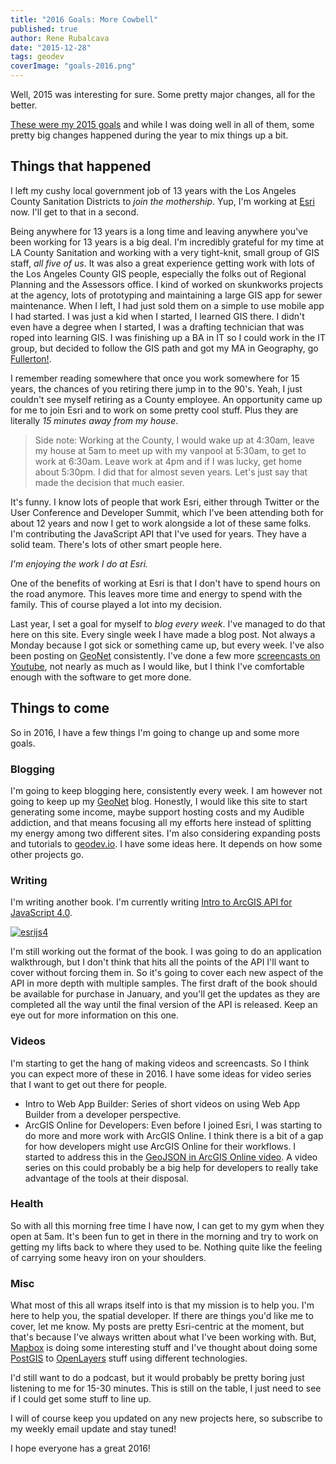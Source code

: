 ```yaml
---
title: "2016 Goals: More Cowbell"
published: true
author: Rene Rubalcava
date: "2015-12-28"
tags: geodev
coverImage: "goals-2016.png"
---
```


Well, 2015 was interesting for sure. Some pretty major changes, all for the better.

[These were my 2015 goals](https://odoe.net/blog/2015-goals-getting-real/) and while I was doing well in all of them, some pretty big changes happened during the year to mix things up a bit.

## Things that happened

I left my cushy local government job of 13 years with the Los Angeles County Sanitation Districts to _join the mothership_. Yup, I'm working at [Esri](http://www.esri.com/) now. I'll get to that in a second.

Being anywhere for 13 years is a long time and leaving anywhere you've been working for 13 years is a big deal. I'm incredibly grateful for my time at LA County Sanitation and working with a very tight-knit, small group of GIS staff, _all five of us_. It was also a great experience getting work with lots of the Los Angeles County GIS people, especially the folks out of Regional Planning and the Assessors office. I kind of worked on skunkworks projects at the agency, lots of prototyping and maintaining a large GIS app for sewer maintenance. When I left, I had just sold them on a simple to use mobile app I had started. I was just a kid when I started, I learned GIS there. I didn't even have a degree when I started, I was a drafting technician that was roped into learning GIS. I was finishing up a BA in IT so I could work in the IT group, but decided to follow the GIS path and got my MA in Geography, go [Fullerton!](http://www.fullerton.edu/).

I remember reading somewhere that once you work somewhere for 15 years, the chances of you retiring there jump in to the 90's. Yeah, I just couldn't see myself retiring as a County employee. An opportunity came up for me to join Esri and to work on some pretty cool stuff. Plus they are literally _15 minutes away from my house_.

> Side note: Working at the County, I would wake up at 4:30am, leave my house at 5am to meet up with my vanpool at 5:30am, to get to work at 6:30am. Leave work at 4pm and if I was lucky, get home about 5:30pm. I did that for almost seven years. Let's just say that made the decision that much easier.

It's funny. I know lots of people that work Esri, either through Twitter or the User Conference and Developer Summit, which I've been attending both for about 12 years and now I get to work alongside a lot of these same folks. I'm contributing the JavaScript API that I've used for years. They have a solid team. There's lots of other smart people here.

_I'm enjoying the work I do at Esri._

One of the benefits of working at Esri is that I don't have to spend hours on the road anymore. This leaves more time and energy to spend with the family. This of course played a lot into my decision.

Last year, I set a goal for myself to _blog every week_. I've managed to do that here on this site. Every single week I have made a blog post. Not always a Monday because I got sick or something came up, but every week. I've also been posting on [GeoNet](https://geonet.esri.com/people/odoe/blog) consistently. I've done a few more [screencasts on Youtube](https://www.youtube.com/channel/UCo7tc3KZgH4GMUcqcSFBLOQ/videos), not nearly as much as I would like, but I think I've comfortable enough with the software to get more done.

## Things to come

So in 2016, I have a few things I'm going to change up and some more goals.

### Blogging

I'm going to keep blogging here, consistently every week. I am however not going to keep up my [GeoNet](https://geonet.esri.com/people/odoe/blog) blog. Honestly, I would like this site to start generating some income, maybe support hosting costs and my Audible addiction, and that means focusing all my efforts here instead of splitting my energy among two different sites. I'm also considering expanding posts and tutorials to [geodev.io](https://geodev.io). I have some ideas here. It depends on how some other projects go.

### Writing

I'm writing another book. I'm currently writing [Intro to ArcGIS API for JavaScript 4.0](https://leanpub.com/arcgis-js-api-4).

[![esrijs4](images/esrijs4-book-cover.png)](https://leanpub.com/arcgis-js-api-4)

I'm still working out the format of the book. I was going to do an application walkthrough, but I don't think that hits all the points of the API I'll want to cover without forcing them in. So it's going to cover each new aspect of the API in more depth with multiple samples. The first draft of the book should be available for purchase in January, and you'll get the updates as they are completed all the way until the final version of the API is released. Keep an eye out for more information on this one.

### Videos

I'm starting to get the hang of making videos and screencasts. So I think you can expect more of these in 2016. I have some ideas for video series that I want to get out there for people.

- Intro to Web App Builder: Series of short videos on using Web App Builder from a developer perspective.
- ArcGIS Online for Developers: Even before I joined Esri, I was starting to do more and more work with ArcGIS Online. I think there is a bit of a gap for how developers might use ArcGIS Online for their workflows. I started to address this in the [GeoJSON in ArcGIS Online video](https://www.youtube.com/watch?v=cvKqQ4j5gh4). A video series on this could probably be a big help for developers to really take advantage of the tools at their disposal.

### Health

So with all this morning free time I have now, I can get to my gym when they open at 5am. It's been fun to get in there in the morning and try to work on getting my lifts back to where they used to be. Nothing quite like the feeling of carrying some heavy iron on your shoulders.

### Misc

What most of this all wraps itself into is that my mission is to help you. I'm here to help you, the spatial developer. If there are things you'd like me to cover, let me know. My posts are pretty Esri-centric at the moment, but that's because I've always written about what I've been working with. But, [Mapbox](https://www.mapbox.com/) is doing some interesting stuff and I've thought about doing some [PostGIS](http://postgis.net/) to [OpenLayers](http://openlayers.org/) stuff using different technologies.

I'd still want to do a podcast, but it would probably be pretty boring just listening to me for 15-30 minutes. This is still on the table, I just need to see if I could get some stuff to line up.

I will of course keep you updated on any new projects here, so subscribe to my weekly email update and stay tuned!

I hope everyone has a great 2016!
